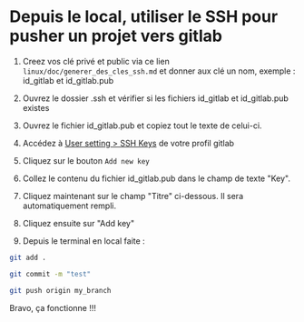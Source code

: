 # Depuis le local, utiliser le SSH pour pusher un projet vers gitlab

1. Creez vos clé privé et public via ce lien `linux/doc/generer_des_cles_ssh.md` et donner aux clé un nom, exemple : id_gitlab et id_gitlab.pub

2. Ouvrez le dossier .ssh et vérifier si les fichiers id_gitlab et id_gitlab.pub existes

3. Ouvrez le fichier id_gitlab.pub et copiez tout le texte de celui-ci.

4. Accédez à [User setting > SSH Keys](https://gitlab.com/-/profile/keys) de votre profil gitlab 

5. Cliquez sur le bouton `Add new key`

6. Collez le contenu du fichier id_gitlab.pub dans le champ de texte "Key".

7. Cliquez maintenant sur le champ "Titre" ci-dessous. Il sera automatiquement rempli.

8. Cliquez ensuite sur "Add key"

9. Depuis le terminal en local faite :
```bash
git add .

git commit -m "test"

git push origin my_branch
```

Bravo, ça fonctionne !!!